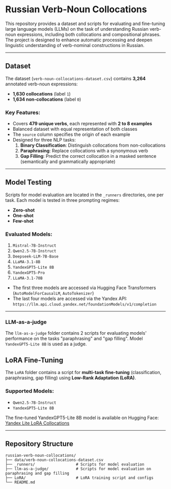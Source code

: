 # Russian Verb-Noun Collocations

This repository provides a dataset and scripts for evaluating and fine-tuning large language models (LLMs) on the task of understanding Russian verb-noun expressions, including both collocations and compositional phrases. The project is designed to enhance automatic processing and deepen linguistic understanding of verb-nominal constructions in Russian.

---

## Dataset

The dataset (`verb-noun-collocations-dataset.csv`) contains **3,264** annotated verb-noun expressions:
- **1,630 collocations** (label `1`)
- **1,634 non-collocations** (label `0`)

### Key Features:
- Covers **479 unique verbs**, each represented with **2 to 8 examples**
- Balanced dataset with equal representation of both classes
- The `source` column specifies the origin of each example
- Designed for three NLP tasks:
  1. **Binary Classification**: Distinguish collocations from non-collocations
  2. **Paraphrasing**: Replace collocations with a synonymous verb
  3. **Gap Filling**: Predict the correct collocation in a masked sentence (semantically and grammatically appropriate)

---

## Model Testing

Scripts for model evaluation are located in the `_runners` directories, one per task. Each model is tested in three prompting regimes:
- **Zero-shot**
- **One-shot**
- **Few-shot**

### Evaluated Models:
1. `Mistral-7B-Instruct`
2. `Qwen2.5-7B-Instruct`
3. `Deepseek-LLM-7B-Base`
4. `LLaMA-3.1-8B`
5. `YandexGPT5-Lite 8B`
6. `YandexGPT5-Pro`
7. `LLaMA-3.1-70B`

- The first three models are accessed via Hugging Face Transformers (`AutoModelForCausalLM`, `AutoTokenizer`)
- The last four models are accessed via the Yandex API:  
  `https://llm.api.cloud.yandex.net/foundationModels/v1/completion`

---
### LLM-as-a-judge
The `llm-as-a-judge` folder contains 2 scripts for evaluating models' performance on the tasks "paraphrasing" and "gap filling". Model `YandexGPT5-Lite 8B` is used as a judge.

## LoRA Fine-Tuning

The `LoRA` folder contains a script for **multi-task fine-tuning** (classification, paraphrasing, gap filling) using **Low-Rank Adaptation (LoRA)**.

### Supported Models:
- `Qwen2.5-7B-Instruct`
- `YandexGPT5-Lite 8B`

The fine-tuned YandexGPT5-Lite 8B model is available on Hugging Face:  
[Yandex Lite LoRA Collocations](https://huggingface.co/VeraKrasnobaeva/yandex_lite_lora_collocations)

---

## Repository Structure

```text
russian-verb-noun-collocations/
├── data/verb-noun-collocations-dataset.csv
├── _runners/                  # Scripts for model evaluation
├── llm-as-a-judge/            # Scripts for model evaluation on paraphrasing and gap filling
├── LoRA/                      # LoRA training script and configs
└── README.md


